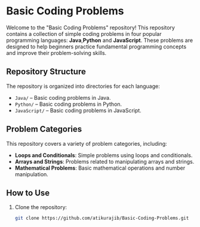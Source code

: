 # Basic Coding Problems

Welcome to the "Basic Coding Problems" repository! This repository contains a collection of simple coding problems in four popular programming languages: **Java**,**Python** and **JavaScript**. These problems are designed to help beginners practice fundamental programming concepts and improve their problem-solving skills.

## Repository Structure

The repository is organized into directories for each language:

- `Java/` – Basic coding problems in Java.
- `Python/` – Basic coding problems in Python.
- `JavaScript/` – Basic coding problems in JavaScript.

## Problem Categories

This repository covers a variety of problem categories, including:

- **Loops and Conditionals**: Simple problems using loops and conditionals.
- **Arrays and Strings**: Problems related to manipulating arrays and strings.
- **Mathematical Problems**: Basic mathematical operations and number manipulation.

## How to Use

1. Clone the repository:
   ```bash
   git clone https://github.com/atikurajib/Basic-Coding-Problems.git
